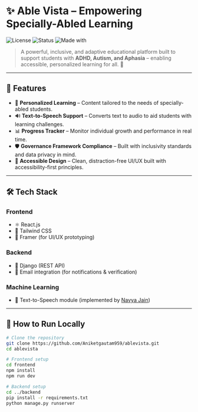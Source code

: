 # ✨ Able Vista – Empowering Specially-Abled Learning

![License](https://img.shields.io/badge/license-MIT-green)
![Status](https://img.shields.io/badge/status-Active-blue)
![Made with](https://img.shields.io/badge/made%20with-React%20%26%20Django-blue)

> A powerful, inclusive, and adaptive educational platform built to support students with **ADHD, Autism, and Aphasia** – enabling accessible, personalized learning for all. 💙

---

## 🌟 Features

- 🧠 **Personalized Learning** – Content tailored to the needs of specially-abled students.
- 🔊 **Text-to-Speech Support** – Converts text to audio to aid students with learning challenges.
- 📊 **Progress Tracker** – Monitor individual growth and performance in real time.
- 🛡️ **Governance Framework Compliance** – Built with inclusivity standards and data privacy in mind.
- 🎯 **Accessible Design** – Clean, distraction-free UI/UX built with accessibility-first principles.

---

## 🛠️ Tech Stack

### Frontend
- ⚛️ React.js
- 🎨 Tailwind CSS
- 🧩 Framer (for UI/UX prototyping)

### Backend
- 🐍 Django (REST API)
- 📧 Email integration (for notifications & verification)

### Machine Learning
- 🤖 Text-to-Speech module (implemented by [Navya Jain](#))

---

## 🧪 How to Run Locally

```bash
# Clone the repository
git clone https://github.com/Aniketgautam959/ablevista.git
cd ablevista

# Frontend setup
cd frontend
npm install
npm run dev

# Backend setup
cd ../backend
pip install -r requirements.txt
python manage.py runserver
